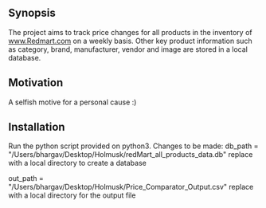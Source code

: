 ## Synopsis

The project aims to track price changes for all products in the inventory of www.Redmart.com on a weekly basis. Other key product information such as category, brand, manufacturer, vendor and image are stored in a local database.

## Motivation

A selfish motive for a personal cause :)

## Installation

Run the python script provided on python3. 
Changes to be made:
db_path = "/Users/bhargav/Desktop/Holmusk/redMart_all_products_data.db"
replace with a local directory to create a database

out_path = "/Users/bhargav/Desktop/Holmusk/Price_Comparator_Output.csv"
replace with a local directory for the output file

